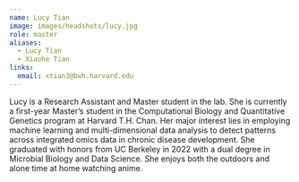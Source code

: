 ```yaml
---
name: Lucy Tian
image: images/headshots/lucy.jpg
role: master
aliases:
  - Lucy Tian
  - Xiaohe Tian
links:
  email: xtian3@bwh.harvard.edu
---
```

Lucy is a Research Assistant and Master student in the lab. She is currently a first-year Master’s student in the Computational Biology and Quantitative Genetics program at Harvard T.H. Chan. Her major interest lies in employing machine learning and multi-dimensional data analysis to detect patterns across integrated omics data in chronic disease development. She graduated with honors from UC Berkeley in 2022 with a dual degree in Microbial Biology and Data Science. She enjoys both the outdoors and alone time at home watching anime.
